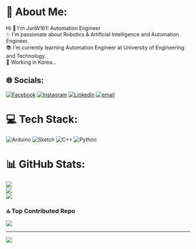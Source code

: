 # 💫 About Me:
Hi 👋 I'm JunW161! Automation Engineer<br>✨ I'm passionate about Robotics & Artificial Intelligence and Automation Engineer.<br>📚 I'm currently learning Automation Engineer at University of Engineering and Technology.<br>🎲 Working in Korea...


## 🌐 Socials:
[![Facebook](https://img.shields.io/badge/Facebook-%231877F2.svg?logo=Facebook&logoColor=white)](https://facebook.com/https://www.facebook.com/bui.anhtuan.953136) [![Instagram](https://img.shields.io/badge/Instagram-%23E4405F.svg?logo=Instagram&logoColor=white)](https://instagram.com/https://www.instagram.com/jun_nior16/) [![LinkedIn](https://img.shields.io/badge/LinkedIn-%230077B5.svg?logo=linkedin&logoColor=white)](https://linkedin.com/in/www.linkedin.com/in/anh-tuan-161junw) [![email](https://img.shields.io/badge/Email-D14836?logo=gmail&logoColor=white)](mailto:buianhtuanwork11@gmail.com) 

# 💻 Tech Stack:
![Arduino](https://img.shields.io/badge/-Arduino-00979D?style=for-the-badge&logo=Arduino&logoColor=white) ![Sketch](https://img.shields.io/badge/Sketch-FFB387?style=for-the-badge&logo=sketch&logoColor=black) ![C++](https://img.shields.io/badge/c++-%2300599C.svg?style=for-the-badge&logo=c%2B%2B&logoColor=white) ![Python](https://img.shields.io/badge/python-3670A0?style=for-the-badge&logo=python&logoColor=ffdd54)
# 📊 GitHub Stats:
![](https://github-readme-stats.vercel.app/api?username=JunW161&theme=default_repocard&hide_border=false&include_all_commits=true&count_private=false)<br/>
![](https://nirzak-streak-stats.vercel.app/?user=JunW161&theme=default_repocard&hide_border=false)<br/>
![](https://github-readme-stats.vercel.app/api/top-langs/?username=JunW161&theme=default_repocard&hide_border=false&include_all_commits=true&count_private=false&layout=compact)

### 🔝 Top Contributed Repo
![](https://github-contributor-stats.vercel.app/api?username=JunW161&limit=5&theme=dark&combine_all_yearly_contributions=true)

---
[![](https://visitcount.itsvg.in/api?id=JunW161&icon=0&color=0)](https://visitcount.itsvg.in)

<!-- Proudly created with GPRM ( https://gprm.itsvg.in ) -->
